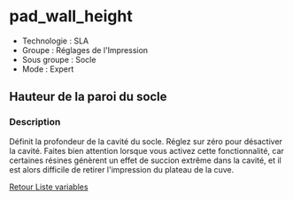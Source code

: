 # pad_wall_height

* Technologie : SLA
* Groupe : Réglages de l'Impression
* Sous groupe : Socle
* Mode : Expert

## Hauteur de la paroi du socle

### Description

Définit la profondeur de la cavité du socle. Réglez sur zéro pour désactiver la cavité.
Faites bien attention lorsque vous activez cette fonctionnalité, car certaines résines génèrent un effet de succion extrême dans la cavité, et il est alors difficile de retirer l'impression du plateau de la cuve.

[Retour Liste variables](variable_list.md)